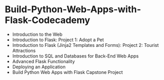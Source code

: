 # Build-Python-Web-Apps-with-Flask-Codecademy

- Introduction to the Web
- Introduction to Flask: Project 1: Adopt a Pet
- Introduction to Flask (Jinja2 Templates and Forms): Project 2: Tourist Attractions
- Introduction to SQL and Databases for Back-End Web Apps
- Advanced Flask Functionality
- Deploying an Application
- Build Python Web Apps with Flask Capstone Project
